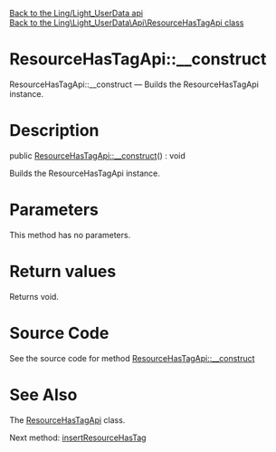 [Back to the Ling/Light_UserData api](https://github.com/lingtalfi/Light_UserData/blob/master/doc/api/Ling/Light_UserData.md)<br>
[Back to the Ling\Light_UserData\Api\ResourceHasTagApi class](https://github.com/lingtalfi/Light_UserData/blob/master/doc/api/Ling/Light_UserData/Api/ResourceHasTagApi.md)


ResourceHasTagApi::__construct
================



ResourceHasTagApi::__construct — Builds the ResourceHasTagApi instance.




Description
================


public [ResourceHasTagApi::__construct](https://github.com/lingtalfi/Light_UserData/blob/master/doc/api/Ling/Light_UserData/Api/ResourceHasTagApi/__construct.md)() : void




Builds the ResourceHasTagApi instance.




Parameters
================

This method has no parameters.


Return values
================

Returns void.








Source Code
===========
See the source code for method [ResourceHasTagApi::__construct](https://github.com/lingtalfi/Light_UserData/blob/master/Api/ResourceHasTagApi.php#L40-L45)


See Also
================

The [ResourceHasTagApi](https://github.com/lingtalfi/Light_UserData/blob/master/doc/api/Ling/Light_UserData/Api/ResourceHasTagApi.md) class.

Next method: [insertResourceHasTag](https://github.com/lingtalfi/Light_UserData/blob/master/doc/api/Ling/Light_UserData/Api/ResourceHasTagApi/insertResourceHasTag.md)<br>

